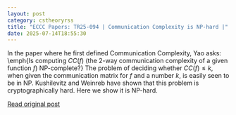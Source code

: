 ```yaml
---
layout: post
category: cstheoryrss
title: "ECCC Papers: TR25-094 | Communication Complexity is NP-hard |"
date: 2025-07-14T18:55:30
---
```


In the paper where he first defined Communication Complexity, Yao asks: \emph{Is computing $CC(f)$ (the 2-way communication complexity of a given function $f$) NP-complete?} The problem of deciding whether $CC(f) \le k$, when given the communication matrix for $f$ and a number $k$, is easily seen to be in NP. Kushilevitz and Weinreb have shown that this problem is cryptographically hard. Here we show it is NP-hard.

[Read original post](https://eccc.weizmann.ac.il/report/2025/094)
